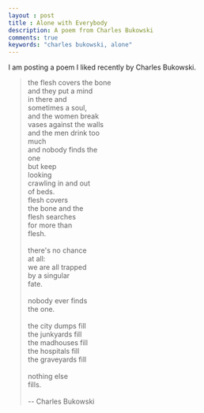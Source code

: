 ```yaml
---
layout : post
title : Alone with Everybody
description: A poem from Charles Bukowski
comments: true
keywords: "charles bukowski, alone"
---
```


I am posting a poem I liked recently by Charles Bukowski.

>the flesh covers the bone<br/>
>and they put a mind<br/>
>in there and<br/>
>sometimes a soul,<br/>
>and the women break<br/>
>vases against the walls<br/>
>and the men drink too<br/>
>much<br/>
>and nobody finds the<br/>
>one<br/>
>but keep<br/>
>looking<br/>
>crawling in and out<br/>
>of beds.<br/>
>flesh covers<br/>
>the bone and the<br/>
>flesh searches<br/>
>for more than<br/>
>flesh.<br/>
><br/>
>there's no chance<br/>
>at all:<br/>
>we are all trapped<br/>
>by a singular<br/>
>fate.<br/>
><br/>
>nobody ever finds<br/>
>the one.<br/>
><br/>
>the city dumps fill<br/>
>the junkyards fill<br/>
>the madhouses fill<br/>
>the hospitals fill<br/>
>the graveyards fill<br/>
><br/>
>nothing else<br/>
>fills.<br/>
><br/>
>-- Charles Bukowski<br/>
